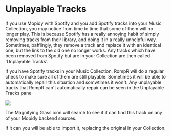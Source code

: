 # Unplayable Tracks

If you use Mopidy with Spotify and you add Spotify tracks into your Music Collection, you may notice from time to time that some of them will no longer play. This is because Spotify has a really annoying habit of simply removing tracks from their library, and doing it in a really unhelpful way. Sometimes, bafflingly, they remove a track and replace it with an identical one, but the link to the old one no longer works. Any tracks which have been removed from Spotify but are in your Collection are then called 'Unplayable Tracks'.

If you have Spotify tracks in your Music Collection, RompR will do a regular check to make sure all of them are still playable. Sometimes it will be able to automatically repair this situation and somwtimes it won't. Any unplayable tracks that RompR can't automatically repair can be seen in the Unplayable Tracks pane

![](images/unplayable1.png)

The Magnifying Glass icon will search to see if it can find this track on any of your Mopidy backend sources.

If it can you will be able to import it, replacing the original in your Collection.